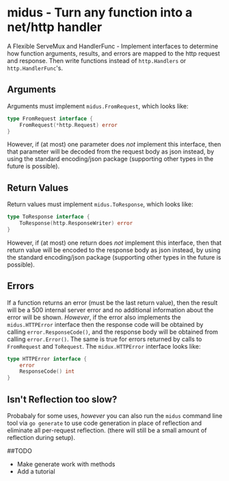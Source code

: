 # midus - Turn any function into a net/http handler

A Flexible ServeMux and HandlerFunc - Implement interfaces
to determine how function arguments, results, and errors are
mapped to the http request and response. Then write
functions instead of `http.Handlers` or
`http.HandlerFunc`'s.

## Arguments
Arguments must implement `midus.FromRequest`, which looks
like:

```go
type FromRequest interface {
	FromRequest(*http.Request) error
}
```

However, if (at most) one parameter does *not* implement this
interface, then that parameter will be decoded from the
request body as json instead, by using the standard
encoding/json package (supporting other types in the future
is possible).

## Return Values
Return values must implement `midus.ToResponse`, which looks
like:

```go
type ToResponse interface {
	ToResponse(http.ResponseWriter) error
}
```

However, if (at most) one return does *not* implement this
interface, then that return value will be encoded to the
response body as json instead, by using the standard
encoding/json package (supporting other types in the future
is possible).

## Errors
If a function returns an error (must be the last return
value), then the result will be a 500 internal server error
and no additional information about the error will be shown.
*However*, if the error also implements the
`midus.HTTPError` interface then the response code will be
obtained by calling `error.ResponseCode()`, and the response
body will be obtained from calling `error.Error()`. The same
is true for errors returned by calls to `FromRequest` and
`ToRequest`. The `midux.HTTPError` interface looks like:

```go
type HTTPError interface {
	error
	ResponseCode() int
}
```

## Isn't Reflection too slow?
Probabaly for some uses, *however* you can also run the
`midus` command line tool via `go generate` to use code
generation in place of reflection and  eliminate all
per-request reflection. (there will still be a small amount
of reflection during setup).

##TODO
- Make generate work with methods
- Add a tutorial
